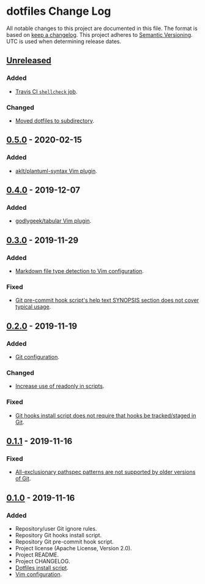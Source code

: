 # dotfiles Change Log
All notable changes to this project are documented in this file.
The format is based on [keep a changelog](https://keepachangelog.com/en/1.0.0/).
This project adheres to [Semantic Versioning](https://semver.org/).
UTC is used when determining release dates.

## [Unreleased](https://github.com/apcountryman/dotfiles/compare/master...develop)
### Added
- [Travis CI `shellcheck` job](https://github.com/apcountryman/dotfiles/issues/37).

### Changed
- [Moved dotfiles to subdirectory](https://github.com/apcountryman/dotfiles/issues/39).

## [0.5.0](https://github.com/apcountryman/dotfiles/compare/0.4.0...0.5.0) - 2020-02-15
### Added
- [aklt/plantuml-syntax Vim plugin](https://github.com/apcountryman/dotfiles/issues/32).

## [0.4.0](https://github.com/apcountryman/dotfiles/compare/0.3.0...0.4.0) - 2019-12-07
### Added
- [godlygeek/tabular Vim plugin](https://github.com/apcountryman/dotfiles/issues/28).

## [0.3.0](https://github.com/apcountryman/dotfiles/compare/0.2.0...0.3.0) - 2019-11-29
### Added
- [Markdown file type detection to Vim configuration](https://github.com/apcountryman/dotfiles/issues/23).

### Fixed
- [Git pre-commit hook script's help text SYNOPSIS section does not cover typical usage](https://github.com/apcountryman/dotfiles/issues/22).

## [0.2.0](https://github.com/apcountryman/dotfiles/compare/0.1.1...0.2.0) - 2019-11-19
### Added
- [Git configuration](https://github.com/apcountryman/dotfiles/issues/16).

### Changed
- [Increase use of readonly in scripts](https://github.com/apcountryman/dotfiles/issues/14).

### Fixed
- [Git hooks install script does not require that hooks be tracked/staged in Git](https://github.com/apcountryman/dotfiles/issues/13).

## [0.1.1](https://github.com/apcountryman/dotfiles/compare/0.1.0...0.1.1) - 2019-11-16
### Fixed
- [All-exclusionary pathspec patterns are not supported by older versions of Git](https://github.com/apcountryman/dotfiles/issues/9).

## [0.1.0](https://github.com/apcountryman/dotfiles/compare/0.0.0...0.1.0) - 2019-11-16
### Added
- Repository/user Git ignore rules.
- Repository Git hooks install script.
- Repository Git pre-commit hook script.
- Project license (Apache License, Version 2.0).
- Project README.
- Project CHANGELOG.
- [Dotfiles install script](https://github.com/apcountryman/dotfiles/issues/1).
- [Vim configuration](https://github.com/apcountryman/dotfiles/issues/2).
